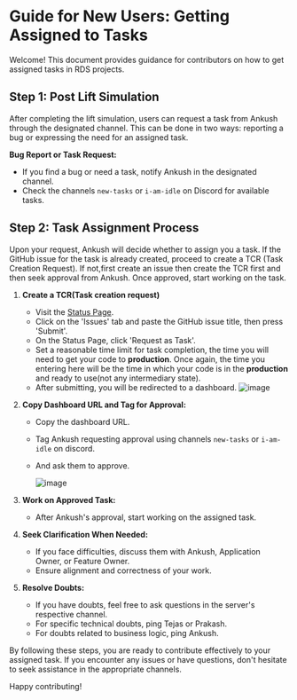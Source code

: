 # Guide for New Users: Getting Assigned to Tasks

Welcome! This document provides guidance for contributors on how to get assigned tasks in RDS projects.

## Step 1: Post Lift Simulation

After completing the lift simulation, users can request a task from Ankush through the designated channel. This can be done in two ways: reporting a bug or expressing the need for an assigned task.

 **Bug Report or Task Request:**
   - If you find a bug or need a task, notify Ankush in the designated channel.
   - Check the channels `new-tasks` or `i-am-idle` on Discord for available tasks.

## Step 2: Task Assignment Process

Upon your request, Ankush will decide whether to assign you a task. If the GitHub issue for the task is already created, proceed to create a TCR (Task Creation Request). If not,first create an issue then create the TCR first and then seek approval from Ankush. Once approved, start working on the task.

1. **Create a TCR(Task creation request)**

   - Visit the [Status Page](https://status.realdevsquad.com/issues).
   - Click on the 'Issues' tab and paste the GitHub issue title, then press 'Submit'.
   - On the Status Page, click 'Request as Task'.
   - Set a reasonable time limit for task completion, the time you will need to get your code to **production**. Once again, the time you entering here will be the time in which your code is in the **production** and ready to use(not any intermediary state).
   - After submitting, you will be redirected to a dashboard.
     ![image](https://github.com/tejaskh3/uXHUB/assets/98630752/6d4069a5-1f00-44b6-a12a-b593400b0a9d)

2. **Copy Dashboard URL and Tag for Approval:**

   - Copy the dashboard URL.
   - Tag Ankush requesting approval using channels `new-tasks` or `i-am-idle` on discord.

   - And ask them to approve.

     ![image](https://github.com/tejaskh3/uXHUB/assets/98630752/029a562c-fe8d-48ec-a16a-1991e69d7e23)
3. **Work on Approved Task:**
   - After Ankush's approval, start working on the assigned task.

4. **Seek Clarification When Needed:**
   - If you face difficulties, discuss them with Ankush, Application Owner, or Feature Owner.
   - Ensure alignment and correctness of your work.

5. **Resolve Doubts:**
   - If you have doubts, feel free to ask questions in the server's respective channel.
   - For specific technical doubts, ping Tejas or Prakash.
   - For doubts related to business logic, ping Ankush.

By following these steps, you are ready to contribute effectively to your assigned task. If you encounter any issues or have questions, don't hesitate to seek assistance in the appropriate channels.

Happy contributing!
